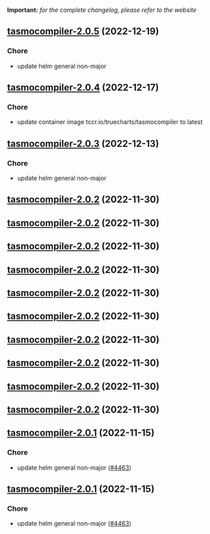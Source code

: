 **Important:**
*for the complete changelog, please refer to the website*




## [tasmocompiler-2.0.5](https://github.com/truecharts/charts/compare/tasmocompiler-2.0.4...tasmocompiler-2.0.5) (2022-12-19)

### Chore

- update helm general non-major
  
  


## [tasmocompiler-2.0.4](https://github.com/truecharts/charts/compare/tasmocompiler-2.0.3...tasmocompiler-2.0.4) (2022-12-17)

### Chore

- update container image tccr.io/truecharts/tasmocompiler to latest
  
  


## [tasmocompiler-2.0.3](https://github.com/truecharts/charts/compare/tasmocompiler-2.0.2...tasmocompiler-2.0.3) (2022-12-13)

### Chore

- update helm general non-major
  
  


## [tasmocompiler-2.0.2](https://github.com/truecharts/charts/compare/tasmocompiler-2.0.1...tasmocompiler-2.0.2) (2022-11-30)




## [tasmocompiler-2.0.2](https://github.com/truecharts/charts/compare/tasmocompiler-2.0.1...tasmocompiler-2.0.2) (2022-11-30)




## [tasmocompiler-2.0.2](https://github.com/truecharts/charts/compare/tasmocompiler-2.0.1...tasmocompiler-2.0.2) (2022-11-30)




## [tasmocompiler-2.0.2](https://github.com/truecharts/charts/compare/tasmocompiler-2.0.1...tasmocompiler-2.0.2) (2022-11-30)




## [tasmocompiler-2.0.2](https://github.com/truecharts/charts/compare/tasmocompiler-2.0.1...tasmocompiler-2.0.2) (2022-11-30)




## [tasmocompiler-2.0.2](https://github.com/truecharts/charts/compare/tasmocompiler-2.0.1...tasmocompiler-2.0.2) (2022-11-30)




## [tasmocompiler-2.0.2](https://github.com/truecharts/charts/compare/tasmocompiler-2.0.1...tasmocompiler-2.0.2) (2022-11-30)




## [tasmocompiler-2.0.2](https://github.com/truecharts/charts/compare/tasmocompiler-2.0.1...tasmocompiler-2.0.2) (2022-11-30)




## [tasmocompiler-2.0.2](https://github.com/truecharts/charts/compare/tasmocompiler-2.0.1...tasmocompiler-2.0.2) (2022-11-30)




## [tasmocompiler-2.0.2](https://github.com/truecharts/charts/compare/tasmocompiler-2.0.1...tasmocompiler-2.0.2) (2022-11-30)




## [tasmocompiler-2.0.1](https://github.com/truecharts/charts/compare/tasmocompiler-2.0.0...tasmocompiler-2.0.1) (2022-11-15)

### Chore

- update helm general non-major ([#4463](https://github.com/truecharts/charts/issues/4463))
  
  


## [tasmocompiler-2.0.1](https://github.com/truecharts/charts/compare/tasmocompiler-2.0.0...tasmocompiler-2.0.1) (2022-11-15)

### Chore

- update helm general non-major ([#4463](https://github.com/truecharts/charts/issues/4463))
  
  
